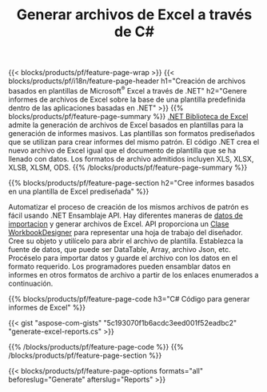 ﻿---
title: Generar archivos de Excel a través de C#
url: /es/net/assembly/
description: Genere hojas de cálculo de Microsoft Excel a partir de una hoja de plantilla usando el código C#
---
{{< blocks/products/pf/feature-page-wrap >}}
{{< blocks/products/pf/i18n/feature-page-header h1="Creación de archivos basados en plantillas de Microsoft<sup>&reg;</sup> Excel a través de .NET" h2="Genere informes de archivos de Excel sobre la base de una plantilla predefinida dentro de las aplicaciones basadas en .NET" >}}
{{% blocks/products/pf/feature-page-summary %}}
[.NET Biblioteca de Excel](/cells/net/) admite la generación de archivos de Excel basados en plantillas para la generación de informes masivos. Las plantillas son formatos prediseñados que se utilizan para crear informes del mismo patrón. El código .NET crea el nuevo archivo de Excel igual que el documento de plantilla que se ha llenado con datos. Los formatos de archivo admitidos incluyen XLS, XLSX, XLSB, XLSM, ODS.
{{% /blocks/products/pf/feature-page-summary %}}

{{% blocks/products/pf/feature-page-section h2="Cree informes basados en una plantilla de Excel prediseñada" %}}

Automatizar el proceso de creación de los mismos archivos de patrón es fácil usando .NET Ensamblaje API. Hay diferentes maneras de [datos de importacion](https://docs.aspose.com/cells/net/import-data-into-worksheet/#importing-data-from-json) y generar archivos de Excel. API proporciona un [Clase WorkbookDesigner](https://reference.aspose.com/cells/net/aspose.cells/workbookdesigner) para representar una hoja de trabajo del diseñador. Cree su objeto y utilícelo para abrir el archivo de plantilla. Establezca la fuente de datos, que puede ser DataTable, Array, archivo Json, etc. Procéselo para importar datos y guarde el archivo con los datos en el formato requerido. Los programadores pueden ensamblar datos en informes en otros formatos de archivo a partir de los enlaces enumerados a continuación.



{{% blocks/products/pf/feature-page-code h3="C# Código para generar informes de Excel" %}}

{{< gist "aspose-com-gists" "5c193070f1b6acdc3eed001f52eadbc2" "generate-excel-reports.cs" >}}

{{% /blocks/products/pf/feature-page-code %}}
{{% /blocks/products/pf/feature-page-section %}}

{{< blocks/products/pf/feature-page-options formats="all" beforeslug="Generate" afterslug="Reports" >}}